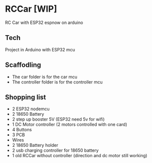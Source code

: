 # RCCar [WIP]
RC Car with ESP32 espnow on arduino

## Tech
Project in Arduino with ESP32 mcu

## Scaffodling
* The car folder is for the car mcu
* The controller folder is for the controller mcu

## Shopping list
* 2 ESP32 nodemcu
* 2 18650 Battery
* 2 step up booster 5V (ESP32 need 5v for wifi)
* 1 DC Motor controller (2 motors controlled with one card)
* 4 Buttons
* 3 PCB
* Wires
* 2 18650 Battery holder
* 2 usb charging controller for 18650 battery
* 1 old RCCar without controller (direction and dc motor still working)
